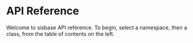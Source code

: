 # API Reference

Welcome to sisbase API reference. To begin, select a namespace, then a class, from the table of contents on the left.
